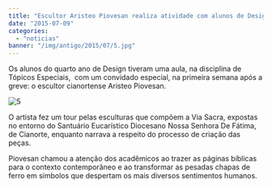 ```yaml
---
title: "Escultor Aristeo Piovesan realiza atividade com alunos de Design"
date: "2015-07-09"
categories: 
  - "noticias"
banner: "/img/antigo/2015/07/5.jpg"
---
```




Os alunos do quarto ano de Design tiveram uma aula, na disciplina de Tópicos Especiais,  com um convidado especial, na primeira semana após a greve: o escultor cianortense Aristeo Piovesan.

<!-- more -->

![5](/img/antigo/2015/07/5.jpg)

O artista fez um tour pelas esculturas que compõem a Via Sacra, expostas no entorno do Santuário Eucarístico Diocesano Nossa Senhora De Fátima, de Cianorte, enquanto narrava a respeito do processo de criação das peças. 

Piovesan chamou a atenção dos acadêmicos ao trazer as páginas bíblicas para o contexto contemporâneo e ao transformar as pesadas chapas de ferro em símbolos que despertam os mais diversos sentimentos humanos.

